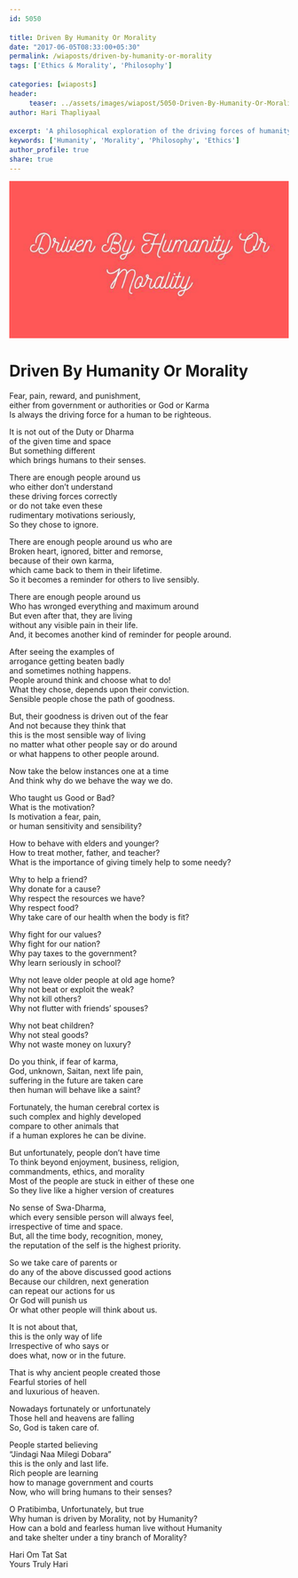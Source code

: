 ```yaml
--- 
id: 5050

title: Driven By Humanity Or Morality
date: "2017-06-05T08:33:00+05:30"
permalink: /wiaposts/driven-by-humanity-or-morality
tags: ['Ethics & Morality', 'Philosophy']    

categories: [wiaposts] 
header:
     teaser: ../assets/images/wiapost/5050-Driven-By-Humanity-Or-Morality.jpg
author: Hari Thapliyaal 

excerpt: 'A philosophical exploration of the driving forces of humanity and morality.' 
keywords: ['Humanity', 'Morality', 'Philosophy', 'Ethics']
author_profile: true 
share: true 
---
```


![Driven By Humanity Or Morality](../assets/images/wiapost/5050-Driven-By-Humanity-Or-Morality.jpg)     
   
# Driven By Humanity Or Morality
    
Fear, pain, reward, and punishment,     
either from government or authorities or God or Karma     
Is always the driving force for a human to be righteous.    
    
It is not out of the Duty or Dharma     
of the given time and space     
But something different     
which brings humans to their senses.    
    
There are enough people around us     
who either don’t understand     
these driving forces correctly     
or do not take even these     
rudimentary motivations seriously,     
So they chose to ignore.    
    
There are enough people around us who are     
Broken heart, ignored, bitter and remorse,     
because of their own karma,     
which came back to them in their lifetime.     
So it becomes a reminder for others to live sensibly.    
    
There are enough people around us     
Who has wronged everything and maximum around     
But even after that, they are living     
without any visible pain in their life.     
And, it becomes another kind of reminder for people around.    
    
After seeing the examples of     
arrogance getting beaten badly     
and sometimes nothing happens.     
People around think and choose what to do!     
What they chose, depends upon their conviction.     
Sensible people chose the path of goodness.    
    
But, their goodness is driven out of the fear     
And not because they think that     
this is the most sensible way of living     
no matter what other people say or do around     
or what happens to other people around.    
    
Now take the below instances one at a time     
And think why do we behave the way we do.    
    
Who taught us Good or Bad?     
What is the motivation?     
Is motivation a fear, pain,     
or human sensitivity and sensibility?    
    
How to behave with elders and younger?     
How to treat mother, father, and teacher?     
What is the importance of giving timely help to some needy?    
    
Why to help a friend?     
Why donate for a cause?     
Why respect the resources we have?     
Why respect food?     
Why take care of our health when the body is fit?    
    
Why fight for our values?     
Why fight for our nation?     
Why pay taxes to the government?     
Why learn seriously in school?    
    
Why not leave older people at old age home?     
Why not beat or exploit the weak?     
Why not kill others?     
Why not flutter with friends’ spouses?    
    
Why not beat children?     
Why not steal goods?     
Why not waste money on luxury?    
    
Do you think, if fear of karma,     
God, unknown, Saitan, next life pain,     
suffering in the future are taken care     
then human will behave like a saint?    
    
Fortunately, the human cerebral cortex is     
such complex and highly developed     
compare to other animals that     
if a human explores he can be divine.    
    
But unfortunately, people don’t have time     
To think beyond enjoyment, business, religion,     
commandments, ethics, and morality     
Most of the people are stuck in either of these one     
So they live like a higher version of creatures    
    
No sense of Swa-Dharma,     
which every sensible person will always feel,     
irrespective of time and space.     
But, all the time body, recognition, money,     
the reputation of the self is the highest priority.    
    
So we take care of parents or     
do any of the above discussed good actions     
Because our children, next generation     
can repeat our actions for us     
Or God will punish us     
Or what other people will think about us.    
    
It is not about that,     
this is the only way of life     
Irrespective of who says or     
does what, now or in the future.    
    
That is why ancient people created those     
Fearful stories of hell     
and luxurious of heaven.    
    
Nowadays fortunately or unfortunately     
Those hell and heavens are falling     
So, God is taken care of.    
    
People started believing     
“Jindagi Naa Milegi Dobara”     
this is the only and last life.     
Rich people are learning     
how to manage government and courts     
Now, who will bring humans to their senses?    
    
O Pratibimba, Unfortunately, but true     
Why human is driven by Morality, not by Humanity?     
How can a bold and fearless human live without Humanity     
and take shelter under a tiny branch of Morality?    
    
Hari Om Tat Sat     
Yours Truly Hari    
